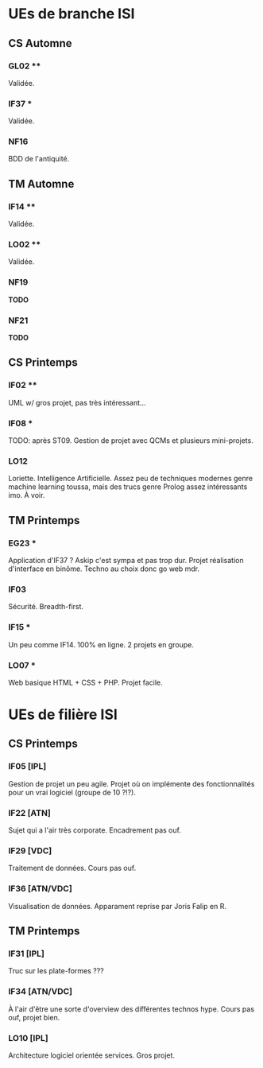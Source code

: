 # UEs de branche ISI

## CS Automne

### GL02 \*\*

Validée.

### IF37 \*

Validée.

### NF16

BDD de l'antiquité.

## TM Automne

### IF14 \*\*

Validée.

### LO02 \*\*

Validée.

### NF19

**TODO**

### NF21

**TODO**

## CS Printemps

### IF02 \*\*

UML w/ gros projet, pas très intéressant...

### IF08 \*

TODO: après ST09.
Gestion de projet avec QCMs et plusieurs mini-projets.

### LO12

Loriette. Intelligence Artificielle. Assez peu de techniques modernes genre machine
learning toussa, mais des trucs genre Prolog assez intéressants imo. À voir.

## TM Printemps

### EG23 \*

Application d'IF37 ? Askip c'est sympa et pas trop dur.
Projet réalisation d'interface en binôme.
Techno au choix donc go web mdr.

### IF03

Sécurité. Breadth-first.

### IF15 \*

Un peu comme IF14.
100% en ligne.
2 projets en groupe.

### LO07 \*

Web basique HTML + CSS + PHP.
Projet facile.

# UEs de filière ISI

## CS Printemps

### IF05 [IPL]

Gestion de projet un peu agile.
Projet où on implémente des fonctionnalités pour un vrai logiciel
(groupe de 10 ?!?).

### IF22 [ATN]

Sujet qui a l'air très corporate. Encadrement pas ouf.

### IF29 [VDC]

Traitement de données. Cours pas ouf.

### IF36 [ATN/VDC]

Visualisation de données.
Apparament reprise par Joris Falip en R.

## TM Printemps

### IF31 [IPL]

Truc sur les plate-formes ???

### IF34 [ATN/VDC]

À l'air d'être une sorte d'overview des différentes technos hype.
Cours pas ouf, projet bien.

### LO10 [IPL]

Architecture logiciel orientée services. Gros projet.

